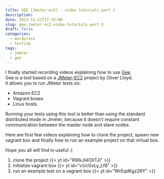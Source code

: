 ```yaml
---
title: GEE [Jmeter-ec2] - video tutorials part 1
description: 
date: 2013-11-22T17:33:00
slug: gee-jmeter-ec2-video-tutorials-part-1
draft: false
categories:
  - wordpress
  - testing
tags:
  - jmeter
  - gee
---
```


I finally started recording videos explaining how to use [Gee](https://github.com/kowalcj0/gee).  
Gee is a tool based on a [JMeter-EC2](https://github.com/oliverlloyd/jmeter-ec2) project by Oliver Lloyd.  
It allows you to run JMeter tests on: 

* Amazon EC2
* Vagrant boxes
* Linux hosts

Running your tests using this tool is better than using the standard distributed mode in Jmeter, 
because it doesn't require constant communication between the master node and slave nodes. 

Here are first few videos explaining how to clone the project, spawn new vagrant box and finally how to run an example project on that virtual box. 

Hope you all will find in useful :) 

1. clone the project 
    {{< yt id="RWkJl4OXTJI" >}}
2. initialize vagrant box 
    {{< yt id="cUcGvLy_Lf8" >}}
3. run an example test on a vagrant box 
    {{< yt id="WrEqdKgz26Y" >}}
